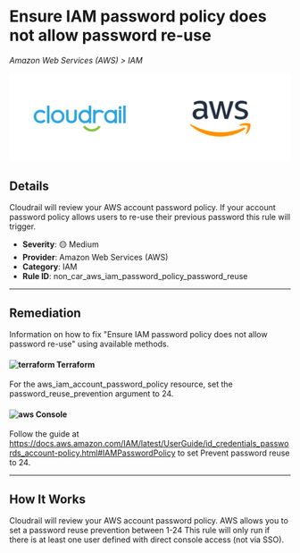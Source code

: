 # Ensure IAM password policy does not allow password re-use

*Amazon Web Services (AWS) > IAM*

![Cloudrail and Amazon Web Services (AWS) logos](../images/cloudrail_aws.png)

## Details
Cloudrail will review your AWS account password policy. If your account password policy allows users to re-use their previous password this rule will trigger.

- **Severity**: 🟡 Medium
- **Provider**: Amazon Web Services (AWS)
- **Category**: IAM
- **Rule ID**: non_car_aws_iam_password_policy_password_reuse

---

## Remediation
Information on how to fix "Ensure IAM password policy does not allow password re-use" using available methods.


####  <img src="../_media/emojis/terraform.png" alt="terraform" width="20"/>  Terraform
For the aws_iam_account_password_policy resource, set the password_reuse_prevention argument to 24.










####  <img src="../_media/emojis/aws.png" alt="aws" width="20"/> Console
Follow the guide at <https://docs.aws.amazon.com/IAM/latest/UserGuide/id_credentials_passwords_account-policy.html#IAMPasswordPolicy> to set Prevent password reuse to 24.




---

## How It Works
Cloudrail will review your AWS account password policy. AWS allows you to set a password reuse prevention between 1-24 This rule will only run if there is at least one user defined with direct console access (not via SSO).